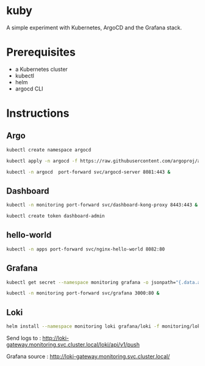 # kuby

A simple experiment with Kubernetes, ArgoCD and the Grafana stack.

# Prerequisites

- a Kubernetes cluster
- kubectl 
- helm 
- argocd CLI

# Instructions

## Argo 

```bash
kubectl create namespace argocd

kubectl apply -n argocd -f https://raw.githubusercontent.com/argoproj/argo-cd/stable/manifests/install.yaml

kubectl -n argocd  port-forward svc/argocd-server 8081:443 &
```

## Dashboard 

```bash
kubectl -n monitoring port-forward svc/dashboard-kong-proxy 8443:443 &

kubectl create token dashboard-admin
```

## hello-world

```bash 
kubectl -n apps port-forward svc/nginx-hello-world 8082:80
```

## Grafana

```bash
kubectl get secret --namespace monitoring grafana -o jsonpath="{.data.admin-password}" | base64 --decode ; echo

kubectl -n monitoring port-forward svc/grafana 3000:80 &
```

## Loki
```bash
helm install --namespace monitoring loki grafana/loki -f monitoring/loki/values.yaml
```
Send logs to : http://loki-gateway.monitoring.svc.cluster.local/loki/api/v1/push

Grafana source : http://loki-gateway.monitoring.svc.cluster.local/

